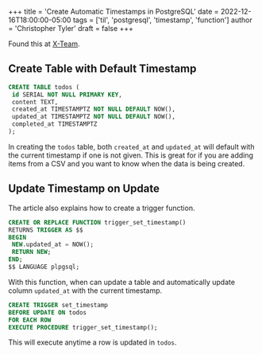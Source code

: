 +++
title = 'Create Automatic Timestamps in PostgreSQL'
date = 2022-12-16T18:00:00-05:00
tags = ['til', 'postgresql', 'timestamp', 'function']
author = 'Christopher Tyler'
draft = false
+++

Found this at
[X-Team](https://x-team.com/blog/automatic-timestamps-with-postgresql/).

## Create Table with Default Timestamp

```sql
CREATE TABLE todos (
 id SERIAL NOT NULL PRIMARY KEY,
 content TEXT,
 created_at TIMESTAMPTZ NOT NULL DEFAULT NOW(),
 updated_at TIMESTAMPTZ NOT NULL DEFAULT NOW(),
 completed_at TIMESTAMPTZ
);
```

In creating the `todos` table, both `created_at` and `updated_at` will default
with the current timestamp if one is not given.
This is great for if you are adding items from a CSV and you want to know when
the data is being created.

## Update Timestamp on Update

The article also explains how to create a trigger function.

```sql
CREATE OR REPLACE FUNCTION trigger_set_timestamp()
RETURNS TRIGGER AS $$
BEGIN
 NEW.updated_at = NOW();
 RETURN NEW;
END;
$$ LANGUAGE plpgsql;
```

With this function, when can update a table and automatically update column
`updated_at` with the current timestamp.

```sql
CREATE TRIGGER set_timestamp
BEFORE UPDATE ON todos
FOR EACH ROW
EXECUTE PROCEDURE trigger_set_timestamp();
```

This will execute anytime a row is updated in `todos`.

